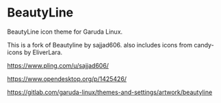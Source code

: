 # BeautyLine

BeautyLine icon theme for Garuda Linux.

This is a fork of Beautyline by sajjad606.
also includes icons from candy-icons by EliverLara.

https://www.pling.com/u/sajjad606/

https://www.opendesktop.org/p/1425426/


https://gitlab.com/garuda-linux/themes-and-settings/artwork/beautyline
